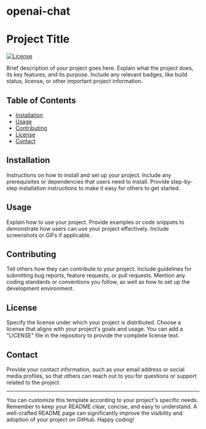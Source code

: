 # openai-chat
# Project Title

[![License](https://img.shields.io/badge/license-MIT-blue.svg)](LICENSE)

Brief description of your project goes here. Explain what the project does, its key features, and its purpose. Include any relevant badges, like build status, license, or other important project information.

## Table of Contents
- [Installation](#installation)
- [Usage](#usage)
- [Contributing](#contributing)
- [License](#license)
- [Contact](#contact)

## Installation

Instructions on how to install and set up your project. Include any prerequisites or dependencies that users need to install. Provide step-by-step installation instructions to make it easy for others to get started.

## Usage

Explain how to use your project. Provide examples or code snippets to demonstrate how users can use your project effectively. Include screenshots or GIFs if applicable.

## Contributing

Tell others how they can contribute to your project. Include guidelines for submitting bug reports, feature requests, or pull requests. Mention any coding standards or conventions you follow, as well as how to set up the development environment.

## License

Specify the license under which your project is distributed. Choose a license that aligns with your project's goals and usage. You can add a "LICENSE" file in the repository to provide the complete license text.

## Contact

Provide your contact information, such as your email address or social media profiles, so that others can reach out to you for questions or support related to the project.

---

You can customize this template according to your project's specific needs. Remember to keep your README clear, concise, and easy to understand. A well-crafted README page can significantly improve the visibility and adoption of your project on GitHub. Happy coding!
